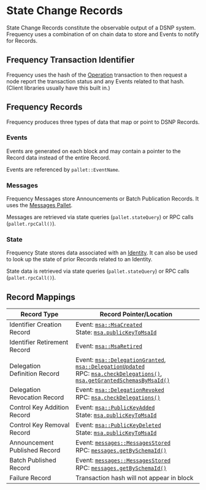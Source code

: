 # State Change Records

State Change Records constitute the observable output of a DSNP system.
Frequency uses a combination of on chain data to store and Events to notify for Records.

## Frequency Transaction Identifier

Frequency uses the hash of the [Operation](Operations.md) transaction to then request a node report the transaction status and any Events related to that hash.
(Client libraries usually have this built in.)

## Frequency Records

Frequency produces three types of data that map or point to DSNP Records.

### Events

Events are generated on each block and may contain a pointer to the Record data instead of the entire Record.

Events are referenced by `pallet::EventName`.

### Messages

Frequency Messages store Announcements or Batch Publication Records.
It uses the [Messages Pallet](https://libertydsnp.github.io/frequency/pallet_messages/).

Messages are retrieved via state queries (`pallet.stateQuery`) or RPC calls (`pallet.rpcCall()`).

### State

Frequency State stores data associated with an [Identity](Identity.md).
It can also be used to look up the state of prior Records related to an Identity.

State data is retrieved via state queries (`pallet.stateQuery`) or RPC calls (`pallet.rpcCall()`).

## Record Mappings

| Record Type | Record Pointer/Location |
| --- | --- |
| <a id="identifier-creation">Identifier Creation Record</a> | Event: [`msa::MsaCreated`](https://libertydsnp.github.io/frequency/pallet_msa/pallet/enum.Event.html#variant.MsaCreated)<br/>State: [`msa.publicKeyToMsaId`](https://libertydsnp.github.io/frequency/pallet_msa/pallet/type.PublicKeyToMsaId.html) |
| <a id="identifier-retirement">Identifier Retirement Record</a> | Event: [`msa::MsaRetired`](https://libertydsnp.github.io/frequency/pallet_msa/pallet/enum.Event.html#variant.MsaRetired) |
| <a id="delegation-definition">Delegation Definition Record</a> | Event: [`msa::DelegationGranted`](https://libertydsnp.github.io/frequency/pallet_msa/pallet/enum.Event.html#variant.DelegationGranted), [`msa::DelegationUpdated`](https://libertydsnp.github.io/frequency/pallet_msa/pallet/enum.Event.html#variant.DelegationUpdated)<br />RPC: [`msa.checkDelegations()`](https://libertydsnp.github.io/frequency/pallet_msa_rpc/trait.MsaApiClient.html#method.check_delegations), [`msa.getGrantedSchemasByMsaId()`](https://libertydsnp.github.io/frequency/pallet_msa_rpc/trait.MsaApiServer.html#tymethod.get_granted_schemas_by_msa_id) |
| <a id="delegation-revocation">Delegation Revocation Record</a> | Event: [`msa::DelegationRevoked`](https://libertydsnp.github.io/frequency/pallet_msa/pallet/enum.Event.html#variant.DelegationRevoked)<br />RPC: [`msa.checkDelegations()`](https://libertydsnp.github.io/frequency/pallet_msa_rpc/trait.MsaApiClient.html#method.check_delegations) |
| <a id="control-key-addition">Control Key Addition Record</a> | Event: [`msa::PublicKeyAdded`](https://libertydsnp.github.io/frequency/pallet_msa/pallet/enum.Event.html#variant.PublicKeyAdded)<br />State: [`msa.publicKeyToMsaId`](https://libertydsnp.github.io/frequency/pallet_msa/pallet/type.PublicKeyToMsaId.html) |
| <a id="control-key-removal">Control Key Removal Record</a> | Event: [`msa::PublicKeyDeleted`](https://libertydsnp.github.io/frequency/pallet_msa/pallet/enum.Event.html#variant.PublicKeyDeleted)<br />State: [`msa.publicKeyToMsaId`](https://libertydsnp.github.io/frequency/pallet_msa/pallet/type.PublicKeyToMsaId.html) |
| <a id="announcement-published">Announcement Published Record</a> | Event: [`messages::MessagesStored`](https://libertydsnp.github.io/frequency/pallet_messages/pallet/enum.Event.html#variant.MessagesStored)<br />RPC: [`messages.getBySchemaId()`](https://libertydsnp.github.io/frequency/pallet_messages_rpc/trait.MessagesApiServer.html#tymethod.get_messages_by_schema_id) |
| <a id="batch-published">Batch Published Record</a> | Event: [`messages::MessagesStored`](https://libertydsnp.github.io/frequency/pallet_messages/pallet/enum.Event.html#variant.MessagesStored)<br />RPC: [`messages.getBySchemaId()`](https://libertydsnp.github.io/frequency/pallet_messages_rpc/trait.MessagesApiServer.html#tymethod.get_messages_by_schema_id) |
| <a id="failure">Failure Record</a> | Transaction hash will not appear in block |
